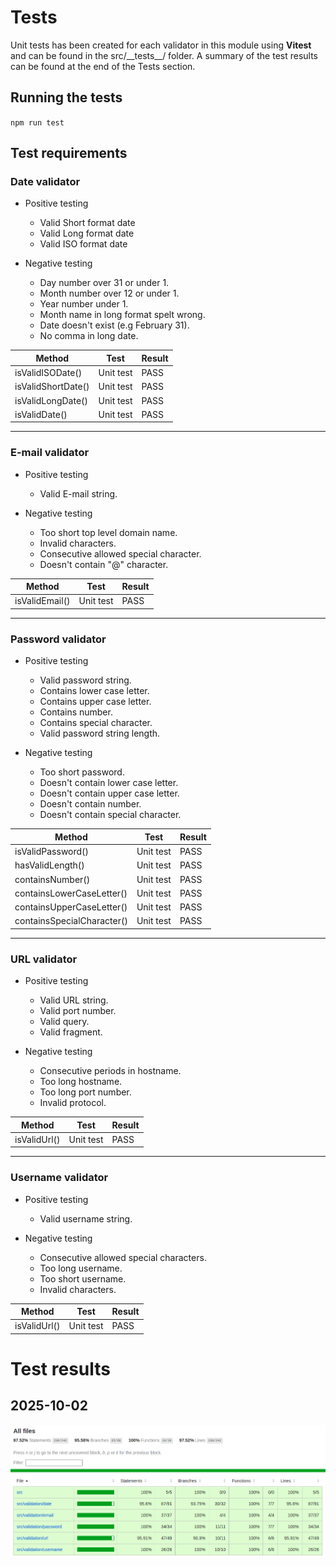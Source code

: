 # Tests

Unit tests has been created for each validator in this module using **Vitest** and can be found in the src/\_\_tests\_\_/ folder. A summary of the test results can be found at the end of the Tests section.

## Running the tests

`npm run test`

## Test requirements

### Date validator

- Positive testing
  - Valid Short format date
  - Valid Long format date
  - Valid ISO format date

- Negative testing
  - Day number over 31 or under 1.
  - Month number over 12 or under 1.
  - Year number under 1.
  - Month name in long format spelt wrong.
  - Date doesn't exist (e.g February 31).
  - No comma in long date.

| Method             | Test      | Result |
| ------------------ | --------- | ------ |
| isValidISODate()   | Unit test | PASS   |
| isValidShortDate() | Unit test | PASS   |
| isValidLongDate()  | Unit test | PASS   |
| isValidDate()      | Unit test | PASS   |

---

### E-mail validator

- Positive testing
  - Valid E-mail string.

- Negative testing
  - Too short top level domain name.
  - Invalid characters.
  - Consecutive allowed special character.
  - Doesn't contain "@" character.

| Method         | Test      | Result |
| -------------- | --------- | ------ |
| isValidEmail() | Unit test | PASS   |

---

### Password validator

- Positive testing
  - Valid password string.
  - Contains lower case letter.
  - Contains upper case letter.
  - Contains number.
  - Contains special character.
  - Valid password string length.

- Negative testing
  - Too short password.
  - Doesn't contain lower case letter.
  - Doesn't contain upper case letter.
  - Doesn't contain number.
  - Doesn't contain special character.

| Method                     | Test      | Result |
| -------------------------- | --------- | ------ |
| isValidPassword()          | Unit test | PASS   |
| hasValidLength()           | Unit test | PASS   |
| containsNumber()           | Unit test | PASS   |
| containsLowerCaseLetter()  | Unit test | PASS   |
| containsUpperCaseLetter()  | Unit test | PASS   |
| containsSpecialCharacter() | Unit test | PASS   |

---

### URL validator

- Positive testing
  - Valid URL string.
  - Valid port number.
  - Valid query.
  - Valid fragment.

- Negative testing
  - Consecutive periods in hostname.
  - Too long hostname.
  - Too long port number.
  - Invalid protocol.

| Method       | Test      | Result |
| ------------ | --------- | ------ |
| isValidUrl() | Unit test | PASS   |

---

### Username validator

- Positive testing
  - Valid username string.

- Negative testing
  - Consecutive allowed special characters.
  - Too long username.
  - Too short username.
  - Invalid characters.

| Method       | Test      | Result |
| ------------ | --------- | ------ |
| isValidUrl() | Unit test | PASS   |

# Test results

## 2025-10-02

![Test report 2](images/test-report-2025-10-02.png 'Title')
